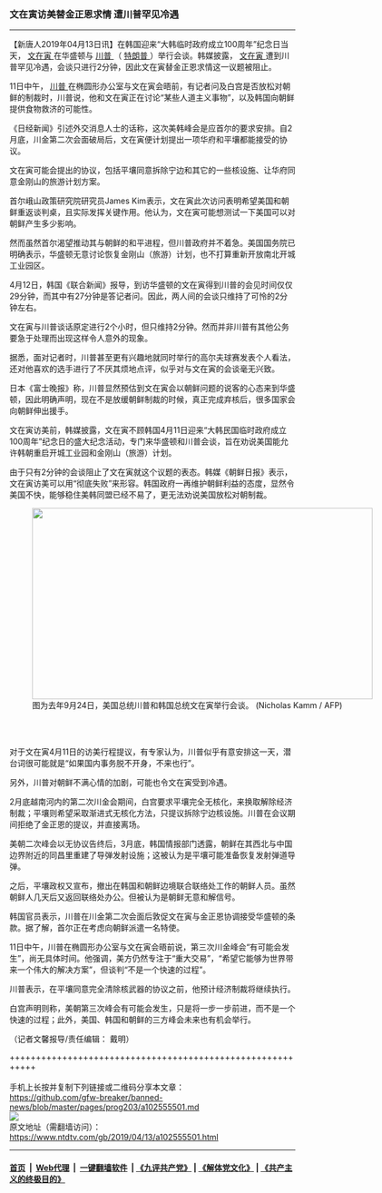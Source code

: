 ### 文在寅访美替金正恩求情 遭川普罕见冷遇
------------------------

<div class="post_content" itemprop="articleBody">
 <p>
  【新唐人2019年04月13日讯】在韩国迎来“大韩临时政府成立100周年”纪念日当天，
  <a href="https://www.ntdtv.com/gb/文在寅.htm">
   文在寅
  </a>
  在华盛顿与
  <a href="https://www.ntdtv.com/gb/川普.htm">
   川普
  </a>
  （
  <a href="https://www.ntdtv.com/gb/特朗普.htm">
   特朗普
  </a>
  ）举行会谈。韩媒披露，
  <a href="https://www.ntdtv.com/gb/文在寅.htm">
   文在寅
  </a>
  遭到川普罕见冷遇，会谈只进行2分钟，因此文在寅替金正恩求情这一议题被阻止。
 </p>
 <p>
  11日中午，
  <a href="https://www.ntdtv.com/gb/川普.htm">
   川普
  </a>
  在椭圆形办公室与文在寅会晤前，有记者问及白宫是否放松对朝鲜的制裁时，川普说，他和文在寅正在讨论“某些人道主义事物”，以及韩国向朝鲜提供食物救济的可能性。
 </p>
 <p>
  《日经新闻》引述外交消息人士的话称，这次美韩峰会是应首尔的要求安排。自2月底，川金第二次会面破局后，文在寅便计划提出一项华府和平壤都能接受的协议。
 </p>
 <p>
  文在寅可能会提出的协议，包括平壤同意拆除宁边和其它的一些核设施、让华府同意金刚山的旅游计划方案。
 </p>
 <p>
  首尔峨山政策研究院研究员James Kim表示，文在寅此次访问表明希望美国和朝鲜重返谈判桌，且实际发挥关键作用。他认为，文在寅可能想测试一下美国可以对朝鲜产生多少影响。
 </p>
 <p>
  然而虽然首尔渴望推动其与朝鲜的和平进程，但川普政府并不着急。美国国务院已明确表示，华盛顿无意讨论恢复金刚山（旅游）计划，也不打算重新开放南北开城工业园区。
 </p>
 <p>
  4月12日，韩国《联合新闻》报导，到访华盛顿的文在寅得到川普的会见时间仅仅29分钟，而其中有27分钟是答记者问。因此，两人间的会谈只维持了可怜的2分钟左右。
 </p>
 <p>
  文在寅与川普谈话原定进行2个小时，但只维持2分钟。然而并非川普有其他公务要急于处理而出现这样令人意外的现象。
 </p>
 <p>
  据悉，面对记者时，川普甚至更有兴趣地就同时举行的高尔夫球赛发表个人看法，还对他喜欢的选手进行了不厌其烦地点评，似乎对与文在寅的会谈毫无兴致。
 </p>
 <p>
  日本《富士晚报》称，川普显然预估到文在寅会以朝鲜问题的说客的心态来到华盛顿，因此明确声明，现在不是放缓朝鲜制裁的时候，真正完成弃核后，很多国家会向朝鲜伸出援手。
 </p>
 <p>
  文在寅访美前，韩媒披露，文在寅不顾韩国4月11日迎来“大韩民国临时政府成立100周年”纪念日的盛大纪念活动，专门来华盛顿和川普会谈，旨在劝说美国能允许韩朝重启开城工业园和金刚山（旅游）计划。
 </p>
 <p>
  由于只有2分钟的会谈阻止了文在寅就这个议题的表态。韩媒《朝鲜日报》表示，文在寅访美可以用“彻底失败”来形容。韩国政府一再维护朝鲜利益的态度，显然令美国不快，能够稳住美韩同盟已经不易了，更无法劝说美国放松对朝制裁。
 </p>
 <figure class="wp-caption alignnone" id="attachment_102555512" style="width: 600px">
  <a href="https://www.ntdtv.com/assets/uploads/2019/04/733e6050f48b9fa4eb732b3fee10e1c0-600x400.jpg">
   <img alt="" class="size-medium wp-image-102555512" height="337" src="https://www.ntdtv.com/assets/uploads/2019/04/733e6050f48b9fa4eb732b3fee10e1c0-600x400-600x337.jpg" width="600"/>
  </a>
  <br/><figcaption class="wp-caption-text">
   图为去年9月24日，美国总统川普和韩国总统文在寅举行会谈。 (Nicholas Kamm / AFP)
  </figcaption><br/>
 </figure><br/>
 <p>
  对于文在寅4月11日的访美行程提议，有专家认为，川普似乎有意安排这一天，潜台词很可能就是“如果国内事务脱不开身，不来也行”。
 </p>
 <p>
  另外，川普对朝鲜不满心情的加剧，可能也令文在寅受到冷遇。
 </p>
 <p>
  2月底越南河内的第二次川金会期间，白宫要求平壤完全无核化，来换取解除经济制裁；平壤则希望采取渐进式无核化方法，只提议拆除宁边核设施。川普在会议期间拒绝了金正恩的提议，并直接离场。
 </p>
 <p>
  美朝二次峰会以无协议告终后，3月底，韩国情报部门透露，朝鲜在其西北与中国边界附近的同昌里重建了导弹发射设施；这被认为是平壤可能准备恢复发射弹道导弹。
 </p>
 <p>
  之后，平壤政权又宣布，撤出在韩国和朝鲜边境联合联络处工作的朝鲜人员。虽然朝鲜人几天后又返回联络处办公。但被认为是朝鲜无意和解信号。
 </p>
 <p>
  韩国官员表示，川普在川金第二次会面后敦促文在寅与金正恩协调接受华盛顿的条款。据了解，首尔正在考虑向朝鲜派遣一名特使。
 </p>
 <p>
  11日中午，川普在椭圆形办公室与文在寅会晤前说，第三次川金峰会“有可能会发生”，尚无具体时间。他强调，美方仍然专注于“重大交易”，“希望它能够为世界带来一个伟大的解决方案”，但谈判“不是一个快速的过程”。
 </p>
 <p>
  川普表示，在平壤同意完全清除核武器的协议之前，他预计经济制裁将继续执行。
 </p>
 <p>
  白宫声明则称，美朝第三次峰会有可能会发生，只是将一步一步前进，而不是一个快速的过程；此外，美国、韩国和朝鲜的三方峰会未来也有机会举行。
 </p>
 <p>
  （记者文馨报导/责任编辑： 戴明）
 </p>
 <div class="single_ad">
 </div>
</div>

+++++++++++++++++++++++++++++++++++++++++++++++++++++++++++<br/><br/>
手机上长按并复制下列链接或二维码分享本文章：<br/>
https://github.com/gfw-breaker/banned-news/blob/master/pages/prog203/a102555501.md <br/>
<a href='https://github.com/gfw-breaker/banned-news/blob/master/pages/prog203/a102555501.md'><img src='https://github.com/gfw-breaker/banned-news/blob/master/pages/prog203/a102555501.md.png'/></a> <br/>
原文地址（需翻墙访问）：https://www.ntdtv.com/gb/2019/04/13/a102555501.html


------------------------
#### [首页](https://github.com/gfw-breaker/banned-news/blob/master/README.md) &nbsp;|&nbsp; [Web代理](https://github.com/labour-camp/helloworld) &nbsp;|&nbsp; [一键翻墙软件](https://github.com/gfw-breaker/nogfw/blob/master/README.md) &nbsp;| [《九评共产党》](https://github.com/gfw-breaker/9ping.md/blob/master/README.md#九评之一评共产党是什么) | [《解体党文化》](https://github.com/gfw-breaker/jtdwh.md/blob/master/README.md) | [《共产主义的终极目的》](https://github.com/gfw-breaker/gczydzjmd.md/blob/master/README.md)

